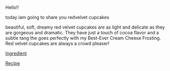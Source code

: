 Hello!!

today iam going to share you redvelvet cupcakes

beautiful, soft, dreamy red velvet cupcakes are as light and delicate as they are gorgeous and dramatic. They have just a touch of cocoa flavor and a subtle tang the goes perfectly with my Best-Ever Cream Cheese Frosting. Red velvet cupcakes are always a crowd pleaser!

[Ingredient]("https://images-na.ssl-images-amazon.com/images/I/61fkdeyq5QL._SL1024_.jpg")

[Recipe](Recipe.md)

